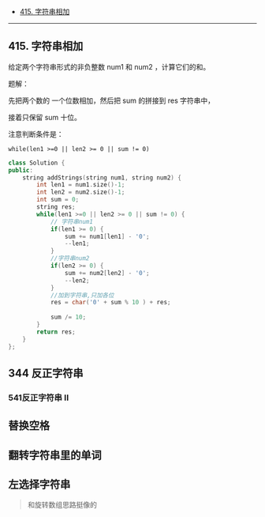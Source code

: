 
- [415. 字符串相加](#415-字符串相加)


---------

## 415. 字符串相加

给定两个字符串形式的非负整数 num1 和 num2 ，计算它们的和。

题解：

先把两个数的 一个位数相加，然后把 sum 的拼接到 res 字符串中，

接着只保留 sum 十位。

注意判断条件是：

`while(len1 >=0 || len2 >= 0 || sum != 0)`

```cpp
class Solution {
public:
    string addStrings(string num1, string num2) {
        int len1 = num1.size()-1;
        int len2 = num2.size()-1;
        int sum = 0;
        string res;
        while(len1 >=0 || len2 >= 0 || sum != 0) {
            // 字符串num1
            if(len1 >= 0) {
                sum += num1[len1] - '0';
                --len1;
            }
            //字符串num2
            if(len2 >= 0) {
                sum += num2[len2] - '0';
                --len2;
            }
            //加到字符串,只加各位
            res = char('0' + sum % 10 ) + res;
            
            sum /= 10;
        }
        return res;
    }
};
```

## 344 反正字符串

### 541反正字符串 II

## 替换空格

## 翻转字符串里的单词

## 左选择字符串

> 和旋转数组思路挺像的


